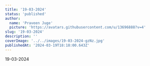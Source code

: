 ```yaml
---
title: '19-03-2024'
status: 'published'
author:
  name: 'Praveen Juge'
  picture: 'https://avatars.githubusercontent.com/u/13696888?v=4'
slug: '19-03-2024'
description: ''
coverImage: '../../images/19-03-2024-gzNz.jpg'
publishedAt: '2024-03-19T18:18:00.643Z'
---
```


19-03-2024